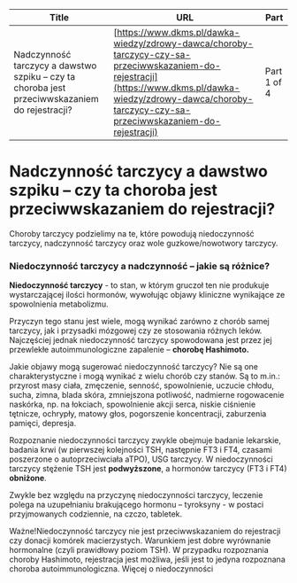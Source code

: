 | **Title**       | **URL**           | **Part**              |
|-----------------|-------------------|-----------------------|
| Nadczynność tarczycy a dawstwo szpiku – czy ta choroba jest przeciwwskazaniem do rejestracji?          | [https://www.dkms.pl/dawka-wiedzy/zdrowy-dawca/choroby-tarczycy-czy-sa-przeciwwskazaniem-do-rejestracji](https://www.dkms.pl/dawka-wiedzy/zdrowy-dawca/choroby-tarczycy-czy-sa-przeciwwskazaniem-do-rejestracji)    | Part 1 of 4          |

# Nadczynność tarczycy a dawstwo szpiku – czy ta choroba jest przeciwwskazaniem do rejestracji? 

Choroby tarczycy podzielimy na te, które powodują niedoczynność tarczycy, nadczynność tarczycy oraz wole guzkowe/nowotwory tarczycy.


### Niedoczynność tarczycy a nadczynność – jakie są różnice?


**Niedoczynność tarczycy** \- to stan, w którym gruczoł ten nie produkuje wystarczającej ilości hormonów, wywołując objawy kliniczne wynikające ze spowolnienia metabolizmu.


Przyczyn tego stanu jest wiele, mogą wynikać zarówno z chorób samej tarczycy, jak i przysadki mózgowej czy ze stosowania różnych leków. Najczęściej jednak niedoczynność tarczycy spowodowana jest przez jej przewlekłe autoimmunologiczne zapalenie – **chorobę Hashimoto.**


Jakie objawy mogą sugerować niedoczynność tarczycy? Nie są one charakterystyczne i mogą wynikać z wielu chorób czy stanów. Są to m.in.: przyrost masy ciała, zmęczenie, senność, spowolnienie, uczucie chłodu, sucha, zimna, blada skóra, zmniejszona potliwość, nadmierne rogowacenie naskórka, np. na łokciach, spowolnienie akcji serca, niskie ciśnienie tętnicze, ochrypły, matowy głos, pogorszenie koncentracji, zaburzenia pamięci, depresja.


Rozpoznanie niedoczynności tarczycy zwykle obejmuje badanie lekarskie, badania krwi (w pierwszej kolejności TSH, następnie FT3 i FT4, czasami poszerzone o autoprzeciwciała aTPO), USG tarczycy. W niedoczynności tarczycy stężenie TSH jest **podwyższone**, a hormonów tarczycy (FT3 i FT4\) **obniżone**.


Zwykle bez względu na przyczynę niedoczynności tarczycy, leczenie polega na uzupełnianiu brakującego hormonu – tyroksyny \- w postaci przyjmowanych codziennie, na czczo, tabletek.


Ważne!Niedoczynność tarczycy nie jest przeciwwskazaniem do rejestracji czy donacji komórek macierzystych. Warunkiem jest dobre wyrównanie hormonalne (czyli prawidłowy poziom TSH). W przypadku rozpoznania choroby Hashimoto, rejestracja jest możliwa, jeśli jest to jedyna rozpoznana choroba autoimmunologiczna.
Więcej o niedoczynności